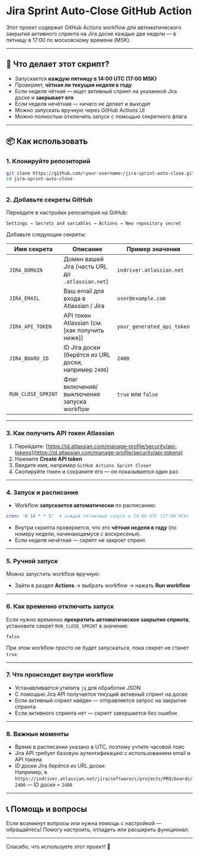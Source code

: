 
# Jira Sprint Auto-Close GitHub Action

Этот проект содержит GitHub Actions workflow для автоматического закрытия активного спринта на Jira доске каждые две недели — в пятницу в 17:00 по московскому времени (MSK).

---

## 🚀 Что делает этот скрипт?

- Запускается **каждую пятницу в 14:00 UTC (17:00 MSK)**
- Проверяет, **чётная ли текущая неделя в году**
- Если неделя чётная — ищет активный спринт на указанной Jira доске и **закрывает его**
- Если неделя нечётная — ничего не делает и выходит
- Можно запускать вручную через GitHub Actions UI
- Можно полностью отключить запуск с помощью секретного флага

---

## 📦 Как использовать

### 1. Клонируйте репозиторий

```bash
git clone https://github.com/<your-username>/jira-sprint-auto-close.git
cd jira-sprint-auto-close
```

---

### 2. Добавьте секреты GitHub

Перейдите в настройки репозитория на GitHub:

```
Settings → Secrets and variables → Actions → New repository secret
```

Добавьте следующие секреты:

| Имя секрета       | Описание                                               | Пример значения               |
|-------------------|-------------------------------------------------------|------------------------------|
| `JIRA_DOMAIN`     | Домен вашей Jira (часть URL до `.atlassian.net`)      | `indriver.atlassian.net`      |
| `JIRA_EMAIL`      | Ваш email для входа в Atlassian / Jira                | `user@example.com`            |
| `JIRA_API_TOKEN`  | API токен Atlassian (см. [как получить ниже])         | `your_generated_api_token`    |
| `JIRA_BOARD_ID`   | ID Jira доски (берётся из URL доски, например `2400`) | `2400`                       |
| `RUN_CLOSE_SPRINT`| Флаг включения/выключения запуска workflow             | `true` или `false`            |

---

### 3. Как получить API токен Atlassian

1. Перейдите: [https://id.atlassian.com/manage-profile/security/api-tokens](https://id.atlassian.com/manage-profile/security/api-tokens)  
2. Нажмите **Create API token**  
3. Введите имя, например `GitHub Actions Sprint Closer`  
4. Скопируйте токен и сохраните его — он показывается один раз

---

### 4. Запуск и расписание

- Workflow **запускается автоматически** по расписанию:

```yaml
cron: '0 14 * * 5'  # каждый пятничный запуск в 14:00 UTC (17:00 МСК)
```

- Внутри скрипта проверяется, что это **чётная неделя в году** (по номеру недели, начинающемуся с воскресенья).
- Если неделя нечётная — скрипт не закроет спринт.

---

### 5. Ручной запуск

Можно запустить workflow вручную:

- Зайти в раздел **Actions** → выбрать workflow → нажать **Run workflow**

---

### 6. Как временно отключить запуск

Если нужно временно **прекратить автоматическое закрытие спринта**, установите секрет `RUN_CLOSE_SPRINT` в значение:

```
false
```

При этом workflow просто не будет запускаться, пока секрет не станет `true`.

---

### 7. Что происходит внутри workflow

- Устанавливается утилита `jq` для обработки JSON  
- С помощью Jira API получается текущий активный спринт на доске  
- Если активный спринт найден — отправляется запрос на закрытие спринта  
- Если активного спринта нет — скрипт завершается без ошибок

---

### 8. Важные моменты

- Время в расписании указано в UTC, поэтому учтите часовой пояс  
- Jira API требует базовую аутентификацию с использованием email и API токена  
- ID доски Jira берётся из URL доски:  
  Например, в `https://indriver.atlassian.net/jira/software/c/projects/PRQ/boards/2400` — ID доски = `2400`

---

## 📞 Помощь и вопросы

Если возникнут вопросы или нужна помощь с настройкой — обращайтесь! Помогу настроить, отладить или расширить функционал.

---

Спасибо, что используете этот проект! 🙌
